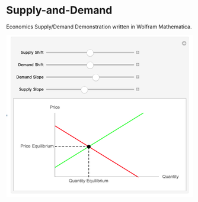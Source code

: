 # Supply-and-Demand
Economics Supply/Demand Demonstration written in Wolfram Mathematica.

![GUI](https://raw.githubusercontent.com/MDJorge/Supply-and-Demand/master/image.png)
